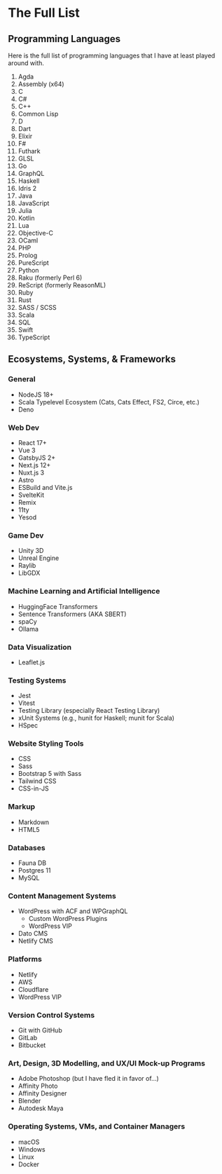 # The Full List

## Programming Languages

Here is the full list of programming languages that I have at least played around with.

1. Agda
2. Assembly (x64)
3. C
4. C#
5. C++
6. Common Lisp
7. D
8. Dart
9. Elixir
10. F#
11. Futhark
12. GLSL
13. Go
14. GraphQL
15. Haskell
16. Idris 2
17. Java
18. JavaScript
19. Julia
20. Kotlin
21. Lua
22. Objective-C
23. OCaml
24. PHP
25. Prolog
26. PureScript
27. Python
28. Raku (formerly Perl 6)
29. ReScript (formerly ReasonML)
30. Ruby
31. Rust
32. SASS / SCSS
33. Scala
34. SQL
35. Swift
36. TypeScript

## Ecosystems, Systems, & Frameworks

### General

* NodeJS 18+
* Scala Typelevel Ecosystem (Cats, Cats Effect, FS2, Circe, etc.)
* Deno

### Web Dev

* React 17+
* Vue 3
* GatsbyJS 2+
* Next.js 12+
* Nuxt.js 3
* Astro
* ESBuild and Vite.js
* SvelteKit
* Remix
* 11ty
* Yesod

### Game Dev

* Unity 3D
* Unreal Engine
* Raylib
* LibGDX

### Machine Learning and Artificial Intelligence

* HuggingFace Transformers
* Sentence Transformers (AKA SBERT)
* spaCy
* Ollama

### Data Visualization

* Leaflet.js

### Testing Systems

* Jest
* Vitest
* Testing Library (especially React Testing Library)
* xUnit Systems (e.g., hunit for Haskell; munit for Scala)
* HSpec

### Website Styling Tools

* CSS
* Sass
* Bootstrap 5 with Sass
* Tailwind CSS
* CSS-in-JS

### Markup

* Markdown
* HTML5

### Databases

* Fauna DB
* Postgres 11
* MySQL

### Content Management Systems

* WordPress with ACF and WPGraphQL
  * Custom WordPress Plugins
  * WordPress VIP
* Dato CMS
* Netlify CMS

### Platforms

* Netlify
* AWS
* Cloudflare
* WordPress VIP

### Version Control Systems

* Git with GitHub
* GitLab
* Bitbucket

### Art, Design, 3D Modelling, and UX/UI Mock-up Programs

* Adobe Photoshop (but I have fled it in favor of...)
* Affinity Photo
* Affinity Designer
* Blender
* Autodesk Maya

### Operating Systems, VMs, and Container Managers

* macOS
* Windows
* Linux
* Docker
